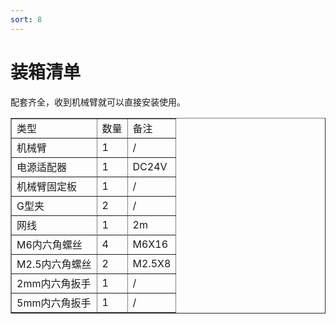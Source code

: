 ```yaml
---
sort: 8
---
```


# 装箱清单

配套齐全，收到机械臂就可以直接安装使用。
<center>
<table border="1">
    <tr><td>类型</td><td>数量</td><td>备注</td></tr>
    <tr><td>机械臂</td><td>1</td><td>/</td></tr>
    <tr><td>电源适配器</td><td>1</td><td>DC24V</td></tr>
    <tr><td>机械臂固定板</td><td>1</td><td>/</td></tr>
    <tr><td>G型夹</td><td>2</td><td>/</td></tr>
    <tr><td>网线</td><td>1</td><td>2m</td><tr>
    <tr><td>M6内六角螺丝</td><td>4</td><td>M6X16</td></tr>
    <tr><td>M2.5内六角螺丝</td><td>2</td><td>M2.5X8</td></tr>
    <tr><td>2mm内六角扳手</td><td>1</td><td>/</td></tr>
    <tr><td>5mm内六角扳手</td><td>1</td><td>/</td></tr>
</table>
</center>